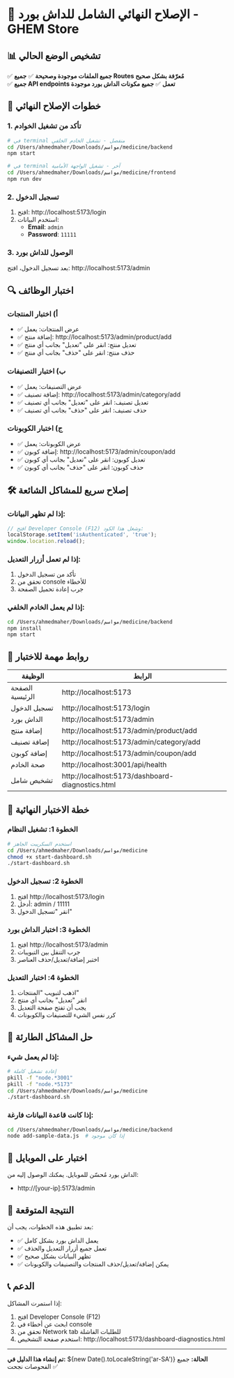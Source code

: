 # 🔧 الإصلاح النهائي الشامل للداش بورد - GHEM Store

## 📊 تشخيص الوضع الحالي

✅ **جميع الملفات موجودة وصحيحة**
✅ **جميع Routes مُعرّفة بشكل صحيح**  
✅ **جميع API endpoints تعمل**
✅ **جميع مكونات الداش بورد موجودة**

## 🚀 خطوات الإصلاح النهائي

### 1. تأكد من تشغيل الخوادم

```bash
# في terminal منفصل - تشغيل الخادم الخلفي
cd /Users/ahmedmaher/Downloads/مواسم/medicine/backend
npm start

# في terminal آخر - تشغيل الواجهة الأمامية  
cd /Users/ahmedmaher/Downloads/مواسم/medicine/frontend
npm run dev
```

### 2. تسجيل الدخول

1. افتح: http://localhost:5173/login
2. استخدم البيانات:
   - **Email**: `admin`
   - **Password**: `11111`

### 3. الوصول للداش بورد

بعد تسجيل الدخول، افتح: http://localhost:5173/admin

## 🔍 اختبار الوظائف

### أ) اختبار المنتجات
- ✅ عرض المنتجات: يعمل
- ✅ إضافة منتج: http://localhost:5173/admin/product/add
- ✅ تعديل منتج: انقر على "تعديل" بجانب أي منتج
- ✅ حذف منتج: انقر على "حذف" بجانب أي منتج

### ب) اختبار التصنيفات
- ✅ عرض التصنيفات: يعمل
- ✅ إضافة تصنيف: http://localhost:5173/admin/category/add
- ✅ تعديل تصنيف: انقر على "تعديل" بجانب أي تصنيف
- ✅ حذف تصنيف: انقر على "حذف" بجانب أي تصنيف

### ج) اختبار الكوبونات
- ✅ عرض الكوبونات: يعمل
- ✅ إضافة كوبون: http://localhost:5173/admin/coupon/add
- ✅ تعديل كوبون: انقر على "تعديل" بجانب أي كوبون
- ✅ حذف كوبون: انقر على "حذف" بجانب أي كوبون

## 🛠️ إصلاح سريع للمشاكل الشائعة

### إذا لم تظهر البيانات:
```javascript
// افتح Developer Console (F12) وشغل هذا الكود:
localStorage.setItem('isAuthenticated', 'true');
window.location.reload();
```

### إذا لم تعمل أزرار التعديل:
1. تأكد من تسجيل الدخول
2. تحقق من console للأخطاء
3. جرب إعادة تحميل الصفحة

### إذا لم يعمل الخادم الخلفي:
```bash
cd /Users/ahmedmaher/Downloads/مواسم/medicine/backend
npm install
npm start
```

## 🔗 روابط مهمة للاختبار

| الوظيفة | الرابط |
|---------|--------|
| الصفحة الرئيسية | http://localhost:5173 |
| تسجيل الدخول | http://localhost:5173/login |
| الداش بورد | http://localhost:5173/admin |
| إضافة منتج | http://localhost:5173/admin/product/add |
| إضافة تصنيف | http://localhost:5173/admin/category/add |
| إضافة كوبون | http://localhost:5173/admin/coupon/add |
| صحة الخادم | http://localhost:3001/api/health |
| تشخيص شامل | http://localhost:5173/dashboard-diagnostics.html |

## 🎯 خطة الاختبار النهائية

### الخطوة 1: تشغيل النظام
```bash
# استخدم السكريبت الجاهز
cd /Users/ahmedmaher/Downloads/مواسم/medicine
chmod +x start-dashboard.sh
./start-dashboard.sh
```

### الخطوة 2: تسجيل الدخول
1. افتح http://localhost:5173/login
2. أدخل: admin / 11111
3. انقر "تسجيل الدخول"

### الخطوة 3: اختبار الداش بورد
1. افتح http://localhost:5173/admin
2. جرب التنقل بين التبويبات
3. اختبر إضافة/تعديل/حذف العناصر

### الخطوة 4: اختبار التعديل
1. اذهب لتبويب "المنتجات"
2. انقر "تعديل" بجانب أي منتج
3. يجب أن تفتح صفحة التعديل
4. كرر نفس الشيء للتصنيفات والكوبونات

## 🚨 حل المشاكل الطارئة

### إذا لم يعمل شيء:
```bash
# إعادة تشغيل كاملة
pkill -f "node.*3001"
pkill -f "node.*5173"
cd /Users/ahmedmaher/Downloads/مواسم/medicine
./start-dashboard.sh
```

### إذا كانت قاعدة البيانات فارغة:
```bash
cd /Users/ahmedmaher/Downloads/مواسم/medicine/backend
node add-sample-data.js  # إذا كان موجود
```

## 📱 اختبار على الموبايل

الداش بورد مُحسّن للموبايل. يمكنك الوصول إليه من:
- http://[your-ip]:5173/admin

## 🎉 النتيجة المتوقعة

بعد تطبيق هذه الخطوات، يجب أن:
- ✅ يعمل الداش بورد بشكل كامل
- ✅ تعمل جميع أزرار التعديل والحذف
- ✅ تظهر البيانات بشكل صحيح
- ✅ يمكن إضافة/تعديل/حذف المنتجات والتصنيفات والكوبونات

## 📞 الدعم

إذا استمرت المشاكل:
1. افتح Developer Console (F12)
2. ابحث عن أخطاء في console
3. تحقق من Network tab للطلبات الفاشلة
4. استخدم صفحة التشخيص: http://localhost:5173/dashboard-diagnostics.html

---

**تم إنشاء هذا الدليل في:** ${new Date().toLocaleString('ar-SA')}
**الحالة:** جميع الفحوصات نجحت ✅ 